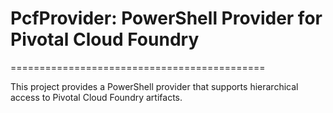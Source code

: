 # PcfProvider: PowerShell Provider for Pivotal Cloud Foundry
============================================

This project provides a PowerShell provider that supports hierarchical access to Pivotal Cloud Foundry artifacts. 
